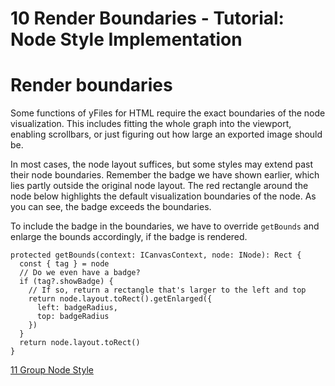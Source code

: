 <!--
 //////////////////////////////////////////////////////////////////////////////
 // @license
 // This file is part of yFiles for HTML 2.6.
 // Use is subject to license terms.
 //
 // Copyright (c) 2000-2023 by yWorks GmbH, Vor dem Kreuzberg 28,
 // 72070 Tuebingen, Germany. All rights reserved.
 //
 //////////////////////////////////////////////////////////////////////////////
-->
# 10 Render Boundaries - Tutorial: Node Style Implementation

# Render boundaries

Some functions of yFiles for HTML require the exact boundaries of the node visualization. This includes fitting the whole graph into the viewport, enabling scrollbars, or just figuring out how large an exported image should be.

In most cases, the node layout suffices, but some styles may extend past their node boundaries. Remember the badge we have shown earlier, which lies partly outside the original node layout. The red rectangle around the node below highlights the default visualization boundaries of the node. As you can see, the badge exceeds the boundaries.

To include the badge in the boundaries, we have to override `getBounds` and enlarge the bounds accordingly, if the badge is rendered.

```
protected getBounds(context: ICanvasContext, node: INode): Rect {
  const { tag } = node
  // Do we even have a badge?
  if (tag?.showBadge) {
    // If so, return a rectangle that's larger to the left and top
    return node.layout.toRect().getEnlarged({
      left: badgeRadius,
      top: badgeRadius
    })
  }
  return node.layout.toRect()
}
```

[11 Group Node Style](../../tutorial-style-implementation-node/11-group-node-style/)
